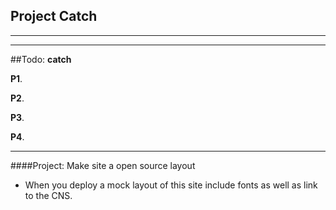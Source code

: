 ## __Project Catch__

----
----

##Todo:
__catch__


__P1__.

__P2__.

__P3__.

__P4__.


--------------

####Project: Make site a open source layout
- When you  deploy a mock layout of this site include fonts as well as link to the CNS.
